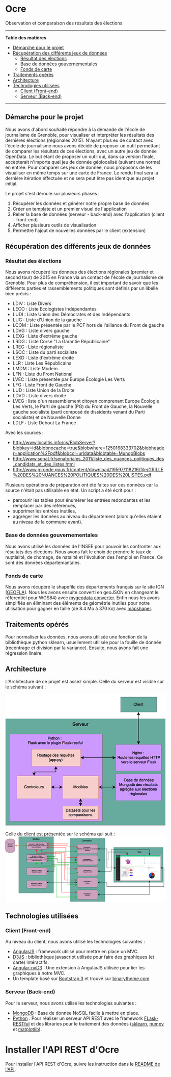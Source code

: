 # Ocre
Observation et comparaison des résultats des élections
____

**Table des matières**
- [Démarche pour le projet](#)
- [Récupération des différents jeux de données](#)
	- [Résultat des élections](#)
	- [Base de données gouvernementales](#)
	- [Fonds de carte](#)
- [Traitements opérés](#)
- [Architecture](#)
- [Technologies utilisées](#)
	- [Client (Front-end)](#)
	- [Serveur (Back-end)](#)
___

## Démarche pour le projet
Nous avons d'abord souhaité répondre à la demande de l'école de journalisme de Grenoble, pour visualiser et interpréter les résultats des dernières élections (régionales 2015). N'ayant plus eu de contact avec l'école de journalisme nous avons décidé de proposer un outil permettant de comparer les résultats de ces élections, avec un autre jeu de donnée OpenData. Le but étant de proposer un outil qui, dans sa version finale, accèpterait n'importe quel jeu de donnée géolocalisé (suivant une norme) en entrée. Pour comparer ces jeux de donnée, nous proposons de les visualiser en même temps sur une carte de France.
Le rendu final sera la dernière itération éffectuée et ne sera peut être pas identique au projet initial.

Le projet s'est déroulé sur plusieurs phases :
  1. Récupérer les données et générer notre propre base de données
  2. Créer un template et un premier visuel de l'application
  3. Relier la base de données (serveur - back-end) avec l'application (client - front-end)
  4. Afficher plusieurs outils de visualisation
  5. Permettre l'ajout de nouvelles données par le client (extension)

## Récupération des différents jeux de données
### Résultat des élections
Nous avons récupéré les données des élections régionales (premier et second tour) de 2015 en France via un contact de l'école de journalisme de Grenoble. Pour plus de compréhension, il est important de savoir que les différents parties et rassemblements politiques sont définis par un libéllé bien précis :
  - LDIV : Liste Divers
  - LECO : Liste Ecologistes Indépendantes
  - LUDI : Liste Union des Démocrates et
des Indépendants
  - LUG : Liste d'Union de la gauche
  - LCOM : Liste présentée par le PCF hors de l'alliance du Front de gauche
  - LDVG : Liste divers gauche
  - LEXG : Liste d'extrême gauche
  - LRDG : Liste Corse "La Garantie Républicaine"
  - LREG : Liste régionaliste
  - LSOC : Liste du parti socialiste
  - LEXD : Liste d'extrême droite
  - LLR : Liste Les Républicains
  - LMDM : Liste Modem
  - LFN : Liste du Front National
  - LVEC : Liste présentée par Europe Écologie Les Verts
  - LFG : Liste Front de Gauche
  - LUD : Liste Union de la Droite
  - LDVD : Liste divers droite
  - LVEG : liste d'un rassemblement citoyen comprenant Europe Écologie Les Verts, le Parti de gauche (PG) du Front de Gauche, la Nouvelle gauche socialiste (parti composé de dissidents venant du Parti socialiste) et de Nouvelle Donne
  - LDLF : Liste Debout La France

Avec les sources :
  - http://www.localtis.info/cs/BlobServer?blobkey=id&blobnocache=true&blobwhere=1250168333702&blobheader=application%2Fpdf&blobcol=urldata&blobtable=MungoBlobs
  - http://www.senat.fr/senatoriales_2011/liste_des_nuances_politiques_des_candidats_et_des_listes.html
  - http://www.gironde.gouv.fr/content/download/19597/118216/file/GRILLE%20DES%20NUANCES%20POLITIQUES%20DES%20LISTES.pdf

Plusieurs opérations de préparation ont été faites sur ces données car la source n'était pas utilisable en état. Un script a été écrit pour :
- parcourir les tables pour énumérer les entrées redondantes et les remplacer par des références,
- supprimer les entrées inutiles,
- aggréger les données au niveau du département (alors qu'elles étaient au niveau de la commune avant).

### Base de données gouvernementales
Nous avons utilisé les données de l'INSEE pour pouvoir les confronter aux résultats des élections. Nous avons fait le choix de prendre le taux de nuptialité, de chomage, de natalité et l'évolution des l'emploi en France. Ce sont des données départemantales.

### Fonds de carte
Nous avons récupéré le shapefile des départements français sur le site IGN ([GEOFLA](http://professionnels.ign.fr/geofla)). Nous les avons ensuite converti en geoJSON en changeant le réferentiel pour WGS84) avec [mygeodata converter](http://converter.mygeodata.eu/). Enfin nous les avons simplifiés en éliminant des éléments de géométrie inutiles pour notre utilisation pour gagner en taille (de 8.4 Mo à 370 ko) avec [mapshaper](http://www.mapshaper.org/).


## Traitements opérés
Pour normaliser les données, nous avons utilisée une fonction de la bibliothèque python sklearn, usuellement utilisée pour la fouille de donnée (recentrage et division par la variance).
Ensuite, nous avons fait une régression linaire.


## Architecture
L'Architecture de ce projet est assez simple. Celle du serveur est visible sur le schéma suivant :

<img src = "doc/serveur.png" title = "Serveur" alt = "Serveur">


Celle du client est présentée sur le schéma qui suit :
<img src = "doc/Modele_Vue_Controleur_de_OCRE.png" title = "Client" alt = "Client">

## Technologies utilisées
### Client (Front-end)
Au niveau du client, nous avons utilisé les technologies suivantes :
- [AngularJS](https://angularjs.org/) : framework utilisé pour mettre en place un MVC.
- [D3JS](http://d3js.org/) : bibliothèque javascript utilisée pour faire des graphiques (et carte) intéractifs.
- [Angular-nvD3](http://krispo.github.io/angular-nvd3/#/) : Une extension à AngularJS utilisée pour lier les graphiques à notre MVC.
- Un template basé sur [Bootstrap 3](http://getbootstrap.com/) et trouvé sur [binarytheme.com](http://www.binarytheme.com/).


### Serveur (Back-end)
Pour le serveur, nous avons utilisé les technologies suivantes :
- [MongoDB](https://www.mongodb.org/) : Base de donnée NoSQL facile à mettre en place.
- [Python](https://www.python.org/) : Pour réaliser un serveur API REST avec le framework [FLask-RESTful](http://flask-restful-cn.readthedocs.org/en/0.3.4/) et des libraries pour le traitement des données ([sklearn](http://scikit-learn.org/stable/), [numpy](http://www.numpy.org/) et [matplotlib](http://matplotlib.org/)).

# Installer l'API REST d'Ocre
Pour installer l'API REST d'Ocre, suivre les instruction dans le [README de l'API](restful_api/).
